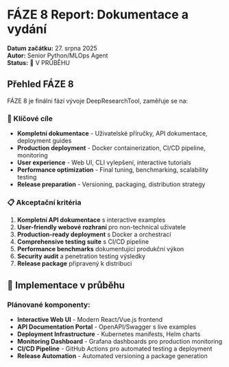 # FÁZE 8 Report: Dokumentace a vydání

**Datum začátku:** 27. srpna 2025  
**Autor:** Senior Python/MLOps Agent  
**Status:** 🚧 V PRŮBĚHU

## Přehled FÁZE 8

FÁZE 8 je finální fází vývoje DeepResearchTool, zaměřuje se na:

### 🎯 Klíčové cíle
- **Kompletní dokumentace** - Uživatelské příručky, API dokumentace, deployment guides
- **Production deployment** - Docker containerization, CI/CD pipeline, monitoring
- **User experience** - Web UI, CLI vylepšení, interactive tutorials
- **Performance optimization** - Final tuning, benchmarking, scalability testing
- **Release preparation** - Versioning, packaging, distribution strategy

### 📋 Akceptační kritéria
1. **Kompletní API dokumentace** s interactive examples
2. **User-friendly webové rozhraní** pro non-technical uživatele
3. **Production-ready deployment** s Docker a orchestrací
4. **Comprehensive testing suite** s CI/CD pipeline
5. **Performance benchmarks** dokumentující produkční výkon
6. **Security audit** a penetration testing výsledky
7. **Release package** připravený k distribuci

## 🚧 Implementace v průběhu

### Plánované komponenty:
- **Interactive Web UI** - Modern React/Vue.js frontend
- **API Documentation Portal** - OpenAPI/Swagger s live examples
- **Deployment Infrastructure** - Kubernetes manifests, Helm charts
- **Monitoring Dashboard** - Grafana dashboards pro production monitoring
- **CI/CD Pipeline** - GitHub Actions pro automated testing a deployment
- **Release Automation** - Automated versioning a package generation
